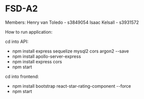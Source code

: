 # FSD-A2

Members:
Henry van Toledo - s3849054
Isaac Kelsall - s3931572

How to run application:

cd into API:
- npm install express sequelize mysql2 cors argon2 --save
- npm install apollo-server-express
- npm install express cors
- npm start

cd into frontend:
- npm install bootstrap react-star-rating-component --force
- npm start